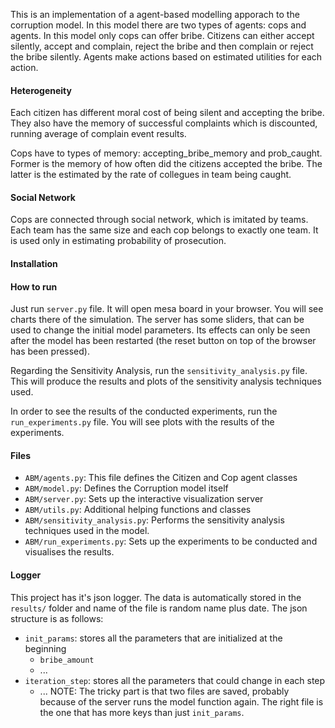 This is an implementation of a agent-based modelling apporach to the corruption model. In this model there are two types
of agents: cops and agents. In this model only cops can offer bribe. Citizens can either accept silently, accept and
complain, reject the bribe and then complain or reject the bribe silently. Agents make actions based on estimated
utilities for each action.

#### Heterogeneity

Each citizen has different moral cost of being silent and accepting the bribe. They also have the memory of successful
complaints which is discounted, running average of complain event results.

Cops have to types of memory: accepting_bribe_memory and prob_caught. Former is the memory of how often did the citizens
accepted the bribe. The latter is the estimated by the rate of collegues in team being caught.

#### Social Network

Cops are connected through social network, which is imitated by teams. Each team has the same size and each cop belongs
to exactly one team. It is used only in estimating probability of prosecution.

#### Installation

#### How to run

Just run `server.py` file. It will open mesa board in your browser. You will see charts there of the simulation.
The server has some sliders, that can be used to change the initial model parameters. Its effects can only be seen after the model has
been restarted (the reset button on top of the browser has been pressed).

Regarding the Sensitivity Analysis, run the `sensitivity_analysis.py` file. This will produce the results and plots 
of the sensitivity analysis techniques used. 

In order to see the results of the conducted experiments, run the `run_experiments.py` file. You will see plots 
with the results of the experiments.

#### Files

- `ABM/agents.py`: This file defines the Citizen and Cop agent classes
- `ABM/model.py`: Defines the Corruption model itself
- `ABM/server.py`:  Sets up the interactive visualization server
- `ABM/utils.py`: Additional helping functions and classes
- `ABM/sensitivity_analysis.py`: Performs the sensitivity analysis techniques used in the model.
- `ABM/run_experiments.py`: Sets up the experiments to be conducted and visualises the results.

#### Logger

This project has it's json logger. The data is automatically stored in the `results/` folder and name of the file is
random name plus date. The json structure is as follows:

- `init_params`: stores all the parameters that are initialized at the beginning
    - `bribe_amount`
    - ...
- `iteration_step`: stores all the parameters that could change in each step
    - ... NOTE: The tricky part is that two files are saved, probably because of the server runs the model function
      again. The right file is the one that has more keys than just `init_params`. 
